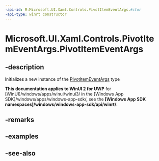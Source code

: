 ```yaml
---
-api-id: M:Microsoft.UI.Xaml.Controls.PivotItemEventArgs.#ctor
-api-type: winrt constructor
---
```


<!-- Method syntax
public PivotItemEventArgs()
-->

# Microsoft.UI.Xaml.Controls.PivotItemEventArgs.PivotItemEventArgs

## -description
Initializes a new instance of the [PivotItemEventArgs](pivotitemeventargs.md) type

**This documentation applies to WinUI 2 for UWP** for [WinUI]/windows/apps/winui/winui3/ in the [Windows App SDK]/windows/apps/windows-app-sdk/, see the **[Windows App SDK namespaces]/windows/windows-app-sdk/api/winrt/**.

## -remarks

## -examples

## -see-also
